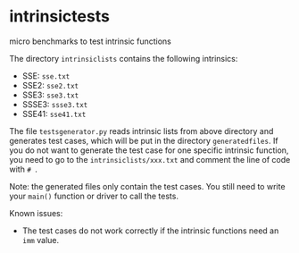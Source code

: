 # intrinsictests
micro benchmarks to test intrinsic functions

The directory `intrinsiclists` contains the following intrinsics:
* SSE: `sse.txt`
* SSE2: `sse2.txt`
* SSE3: `sse3.txt`
* SSSE3: `ssse3.txt`
* SSE41: `sse41.txt`
 
The file `testsgenerator.py` reads intrinsic lists from above directory and generates test cases, which will be put in the directory `generatedfiles`. If you do not want to generate the test case for one specific intrinsic function, you need to go to the `intrinsiclists/xxx.txt` and comment the line of code with `# `.

Note: the generated files only contain the test cases. You still need to write your `main()` function or driver to call the tests.

Known issues:
* The test cases do not work correctly if the intrinsic functions need an `imm` value.   
